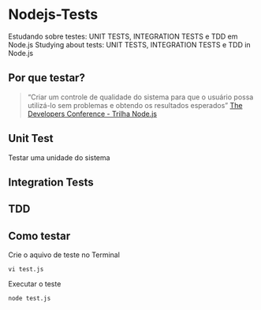 # Nodejs-Tests
Estudando sobre testes: UNIT TESTS, INTEGRATION TESTS e TDD em Node.js
Studying about tests: UNIT TESTS, INTEGRATION TESTS e TDD in Node.js

##  Por que testar?
>“Criar um controle de qualidade do sistema para que o usuário possa utilizá-lo sem problemas e obtendo os resultados esperados”
>[The Developers Conference - Trilha Node.js](https://s3-sa-east-1.amazonaws.com/thedevconf/presentations/TDC2019POA/nodejs/GYR-0433_2019-11-28T011233_Node.js%20-%20Testes%20end%20to%20end.pdf)

## Unit Test
Testar uma unidade do sistema

## Integration Tests

## TDD

## Como testar

Crie o aquivo de teste no Terminal
~~~Terminal
vi test.js
~~~

Executar o teste
~~~Terminal
node test.js
~~~